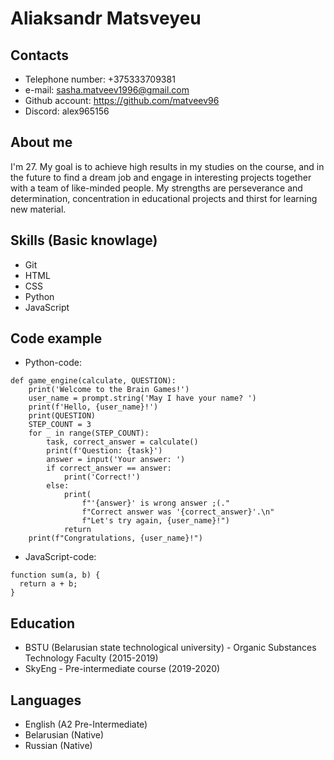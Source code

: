 # **Aliaksandr Matsveyeu**

## Contacts
* Telephone number: +375333709381
* e-mail: sasha.matveev1996@gmail.com
* Github account: https://github.com/matveev96
* Discord: alex965156

## About me
I'm 27. My goal is to achieve high results in my studies on the course, and in the future to find a dream job and engage in interesting projects together with a team of like-minded people. My strengths are perseverance and determination, concentration in educational projects and thirst for learning new material.

## Skills (Basic knowlage)
* Git
* HTML
* CSS
* Python
* JavaScript

## Code example
* Python-code:
``` 
def game_engine(calculate, QUESTION):
    print('Welcome to the Brain Games!')
    user_name = prompt.string('May I have your name? ')
    print(f'Hello, {user_name}!')
    print(QUESTION)
    STEP_COUNT = 3
    for _ in range(STEP_COUNT):
        task, correct_answer = calculate()
        print(f'Question: {task}')
        answer = input('Your answer: ')
        if correct_answer == answer:
            print('Correct!')
        else:
            print(
                f"'{answer}' is wrong answer ;(."
                f"Correct answer was '{correct_answer}'.\n"
                f"Let's try again, {user_name}!")
            return
    print(f"Congratulations, {user_name}!") 
 ```
* JavaScript-code:
```
function sum(a, b) {
  return a + b;
}
```

## Education
* BSTU (Belarusian state technological university) - Organic Substances Technology Faculty (2015-2019)
* SkyEng - Pre-intermediate course (2019-2020)

## Languages
* English (A2 Pre-Intermediate)
* Belarusian (Native)
* Russian (Native)